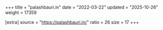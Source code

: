 +++
title = "palashbauri.in"
date = "2022-03-22"
updated = "2025-10-26"
weight = 17359

[extra]
source = "https://palashbauri.in/"
ratio = 26
size = 17
+++
